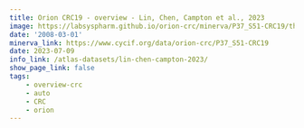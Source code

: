 ```yaml
---
title: Orion CRC19 - overview - Lin, Chen, Campton et al., 2023
image: https://labsyspharm.github.io/orion-crc/minerva/P37_S51-CRC19/thumbnail.jpg
date: '2008-03-01'
minerva_link: https://www.cycif.org/data/orion-crc/P37_S51-CRC19
date: 2023-07-09
info_link: /atlas-datasets/lin-chen-campton-2023/
show_page_link: false
tags:
    - overview-crc
    - auto
    - CRC
    - orion
---
```


